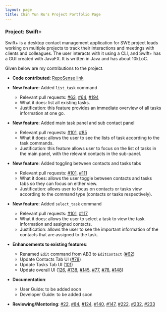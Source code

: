```yaml
---
layout: page
title: Chin Yun Ru's Project Portfolio Page
---
```


### Project: Swift+

Swift+ is a desktop contact management application for SWE project leads working on multiple projects to track their
interactions and meetings with clients and colleagues. The user interacts with it using a CLI, and Swift+ has a GUI created
with JavaFX. It is written in Java and has about 10kLoC.

Given below are my contributions to the project.

- **Code contributed**: [RepoSense link](https://nus-cs2103-ay2223s1.github.io/tp-dashboard/?search=yunruu&breakdown=true&sort=groupTitle&sortWithin=title&since=2022-09-16&timeframe=commit&mergegroup=&groupSelect=groupByRepos&checkedFileTypes=docs~functional-code~test-code~other)

- **New feature**: Added `list_task` command

  - Relevant pull requests: [#63](https://github.com/AY2223S1-CS2103T-T12-2/tp/pull/63), [#64](https://github.com/AY2223S1-CS2103T-T12-2/tp/pull/64), [#194](https://github.com/AY2223S1-CS2103T-T12-2/tp/pull/194)
  - What it does: list all existing tasks.
  - Justification: this feature provides an immediate overview of all tasks information at one go.

- **New feature**: Added main task panel and sub contact panel

  - Relevant pull requests: [#101](https://github.com/AY2223S1-CS2103T-T12-2/tp/pull/101), [#85](https://github.com/AY2223S1-CS2103T-T12-2/tp/pull/85)
  - What it does: allows the user to see the lists of task according to the task commands.
  - Justification: this feature allows user to focus on the list of tasks in the main panel, with the relevant contacts in the sub-panel.

- **New feature**: Added toggling between contacts and tasks tabs

  - Relevant pull requests: [#101](https://github.com/AY2223S1-CS2103T-T12-2/tp/pull/101), [#111](https://github.com/AY2223S1-CS2103T-T12-2/tp/pull/111)
  - What it does: allows the user toggle between contacts and tasks tabs so they can focus on either view.
  - Justification: allows user to focus on contacts or tasks view according to the command type (contacts or tasks respectively).

- **New feature**: Added `select_task` command

  - Relevant pull requests: [#101](https://github.com/AY2223S1-CS2103T-T12-2/tp/pull/101), [#117](https://github.com/AY2223S1-CS2103T-T12-2/tp/pull/117)
  - What it does: allows the user to select a task to view the task information and assigned contacts.
  - Justification: allows the user to see the important information of the contacts that are assigned to the task.

- **Enhancements to existing features**:
  - Renamed `Edit` command from AB3 to `EditContact` ([#62](https://github.com/AY2223S1-CS2103T-T12-2/tp/pull/62))
  - Update Contacts Tab UI ([#78](https://github.com/AY2223S1-CS2103T-T12-2/tp/pull/78))
  - Update Tasks Tab UI ([101](https://github.com/AY2223S1-CS2103T-T12-2/tp/pull/101))
  - Update overall UI ([126](https://github.com/AY2223S1-CS2103T-T12-2/tp/pull/126), [#138](https://github.com/AY2223S1-CS2103T-T12-2/tp/pull/138), [#145](https://github.com/AY2223S1-CS2103T-T12-2/tp/pull/145), [#77](https://github.com/AY2223S1-CS2103T-T12-2/tp/pull/77), [#78](https://github.com/AY2223S1-CS2103T-T12-2/tp/pull/78), [#148](https://github.com/AY2223S1-CS2103T-T12-2/tp/pull/148))
- **Documentation**:
  - User Guide: to be added soon
  - Developer Guide: to be added soon
- **Reviewing/Mentoring**: [#22](https://github.com/AY2223S1-CS2103T-T12-2/tp/pull/22), [#84](https://github.com/AY2223S1-CS2103T-T12-2/tp/pull/84), [#124](https://github.com/AY2223S1-CS2103T-T12-2/tp/pull/124), [#140](https://github.com/AY2223S1-CS2103T-T12-2/tp/pull/140), [#147](https://github.com/AY2223S1-CS2103T-T12-2/tp/pull/147), [#222](https://github.com/AY2223S1-CS2103T-T12-2/tp/pull/222), [#232](https://github.com/AY2223S1-CS2103T-T12-2/tp/pull/232), [#233](https://github.com/AY2223S1-CS2103T-T12-2/tp/pull/233)
